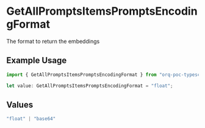 # GetAllPromptsItemsPromptsEncodingFormat

The format to return the embeddings

## Example Usage

```typescript
import { GetAllPromptsItemsPromptsEncodingFormat } from "orq-poc-typescript-multi-env-version/models/operations";

let value: GetAllPromptsItemsPromptsEncodingFormat = "float";
```

## Values

```typescript
"float" | "base64"
```